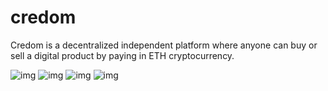 # credom

Credom is a
decentralized
independent platform where
anyone can buy
or sell a digital product
by paying in ETH cryptocurrency.

![img](https://i.imgur.com/J5URjk1.jpg)
![img](https://i.imgur.com/NHgl4Bi.jpg)
![img](https://i.imgur.com/XC6ItR3.jpg)
![img](https://i.imgur.com/4F4oeiu.jpg)
